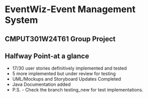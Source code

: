 # EventWiz-Event Management System
## CMPUT301W24T61 Group Project

## Halfway Point-at a glance

- 17/30 user stories definitively implemented and tested
- 5 more implemented but under review for testing
- UML/Mockups and Storyboard Updates Completed
- Java Documentation added
- P.S. - Check the branch testing_new for test implementations.
